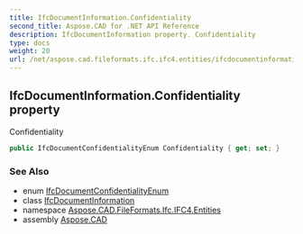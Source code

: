 ```yaml
---
title: IfcDocumentInformation.Confidentiality
second_title: Aspose.CAD for .NET API Reference
description: IfcDocumentInformation property. Confidentiality
type: docs
weight: 20
url: /net/aspose.cad.fileformats.ifc.ifc4.entities/ifcdocumentinformation/confidentiality/
---
```

## IfcDocumentInformation.Confidentiality property

Confidentiality

```csharp
public IfcDocumentConfidentialityEnum Confidentiality { get; set; }
```

### See Also

* enum [IfcDocumentConfidentialityEnum](../../../aspose.cad.fileformats.ifc.ifc4.types/ifcdocumentconfidentialityenum/)
* class [IfcDocumentInformation](../)
* namespace [Aspose.CAD.FileFormats.Ifc.IFC4.Entities](../../ifcdocumentinformation/)
* assembly [Aspose.CAD](../../../)


